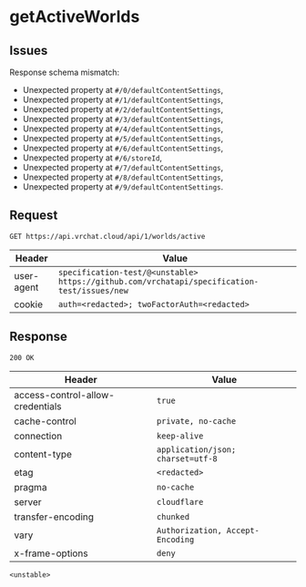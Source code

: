 # getActiveWorlds

## Issues
Response schema mismatch:
* Unexpected property at ``#/0/defaultContentSettings``,
* Unexpected property at ``#/1/defaultContentSettings``,
* Unexpected property at ``#/2/defaultContentSettings``,
* Unexpected property at ``#/3/defaultContentSettings``,
* Unexpected property at ``#/4/defaultContentSettings``,
* Unexpected property at ``#/5/defaultContentSettings``,
* Unexpected property at ``#/6/defaultContentSettings``,
* Unexpected property at ``#/6/storeId``,
* Unexpected property at ``#/7/defaultContentSettings``,
* Unexpected property at ``#/8/defaultContentSettings``,
* Unexpected property at ``#/9/defaultContentSettings``.
## Request
`GET https://api.vrchat.cloud/api/1/worlds/active`

| Header | Value |
| ------ | ----- |
| user-agent | `specification-test/@<unstable> https://github.com/vrchatapi/specification-test/issues/new` |
| cookie | `auth=<redacted>; twoFactorAuth=<redacted>` |


## Response
`200 OK`

| Header | Value |
| ------ | ----- |
| access-control-allow-credentials | `true` |
| cache-control | `private, no-cache` |
| connection | `keep-alive` |
| content-type | `application/json; charset=utf-8` |
| etag | `<redacted>` |
| pragma | `no-cache` |
| server | `cloudflare` |
| transfer-encoding | `chunked` |
| vary | `Authorization, Accept-Encoding` |
| x-frame-options | `deny` |

```jsonc
<unstable>
```
